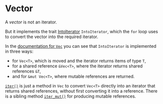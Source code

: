 # Vector

A _vector_ is not an iterator.

But it implements the trait [IntoIterator](https://doc.rust-lang.org/std/iter/trait.IntoIterator.html) `IntoIterator`, which the `for` loop uses to convert the vector into the required iterator.

In the <a href="https://doc.rust-lang.org/std/vec/struct.Vec.html">documentation for `Vec`</a> you can see that `IntoIterator` is implemented in three ways:

- for `Vec<T>`, which is moved and the iterator returns items of type `T`,
- for a shared reference `&Vec<T>`, where the iterator returns shared references `&T`,
- and for `&mut Vec<T>`, where mutable references are returned.

<a href="https://doc.rust-lang.org/std/vec/struct.Vec.html#method.iter">`iter()`</a> is just a method in `Vec` to convert `Vec<T>` directly into an iterator that returns shared references, without first converting it into a reference. There is a sibling method <a href="https://doc.rust-lang.org/std/vec/struct.Vec.html#method.iter_mut">`iter_mut()`</a> for producing mutable references.